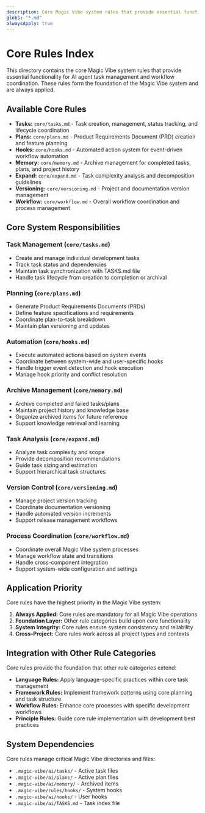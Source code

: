 ```yaml
---
description: Core Magic Vibe system rules that provide essential functionality for AI agent task management and workflow coordination.
globs: "*.md"
alwaysApply: true
---
```


# Core Rules Index

This directory contains the core Magic Vibe system rules that provide essential functionality for AI agent task management and workflow coordination. These rules form the foundation of the Magic Vibe system and are always applied.

## Available Core Rules

- **Tasks:** `core/tasks.md` - Task creation, management, status tracking, and lifecycle coordination
- **Plans:** `core/plans.md` - Product Requirements Document (PRD) creation and feature planning
- **Hooks:** `core/hooks.md` - Automated action system for event-driven workflow automation
- **Memory:** `core/memory.md` - Archive management for completed tasks, plans, and project history
- **Expand:** `core/expand.md` - Task complexity analysis and decomposition guidelines
- **Versioning:** `core/versioning.md` - Project and documentation version management
- **Workflow:** `core/workflow.md` - Overall workflow coordination and process management

## Core System Responsibilities

### Task Management (`core/tasks.md`)

- Create and manage individual development tasks
- Track task status and dependencies
- Maintain task synchronization with TASKS.md file
- Handle task lifecycle from creation to completion or archival

### Planning (`core/plans.md`)

- Generate Product Requirements Documents (PRDs)
- Define feature specifications and requirements
- Coordinate plan-to-task breakdown
- Maintain plan versioning and updates

### Automation (`core/hooks.md`)

- Execute automated actions based on system events
- Coordinate between system-wide and user-specific hooks
- Handle trigger event detection and hook execution
- Manage hook priority and conflict resolution

### Archive Management (`core/memory.md`)

- Archive completed and failed tasks/plans
- Maintain project history and knowledge base
- Organize archived items for future reference
- Support knowledge retrieval and learning

### Task Analysis (`core/expand.md`)

- Analyze task complexity and scope
- Provide decomposition recommendations
- Guide task sizing and estimation
- Support hierarchical task structures

### Version Control (`core/versioning.md`)

- Manage project version tracking
- Coordinate documentation versioning
- Handle automated version increments
- Support release management workflows

### Process Coordination (`core/workflow.md`)

- Coordinate overall Magic Vibe system processes
- Manage workflow state and transitions
- Handle cross-component integration
- Support system-wide configuration and settings

## Application Priority

Core rules have the highest priority in the Magic Vibe system:

1. **Always Applied:** Core rules are mandatory for all Magic Vibe operations
2. **Foundation Layer:** Other rule categories build upon core functionality
3. **System Integrity:** Core rules ensure system consistency and reliability
4. **Cross-Project:** Core rules work across all project types and contexts

## Integration with Other Rule Categories

Core rules provide the foundation that other rule categories extend:

- **Language Rules:** Apply language-specific practices within core task management
- **Framework Rules:** Implement framework patterns using core planning and task structure
- **Workflow Rules:** Enhance core processes with specific development workflows
- **Principle Rules:** Guide core rule implementation with development best practices

## System Dependencies

Core rules manage critical Magic Vibe directories and files:

- `.magic-vibe/ai/tasks/` - Active task files
- `.magic-vibe/ai/plans/` - Active plan files  
- `.magic-vibe/ai/memory/` - Archived items
- `.magic-vibe/rules/hooks/` - System hooks
- `.magic-vibe/ai/hooks/` - User hooks
- `.magic-vibe/ai/TASKS.md` - Task index file

